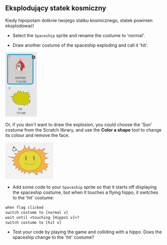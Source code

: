 ## Eksplodujący statek kosmiczny

Kiedy hipopotam dotknie twojego statku kosmicznego, statek powinien eksplodować!

+ Select the `Spaceship` sprite and rename the costume to 'normal'.

+ Draw another costume of the spaceship exploding and call it 'hit'.

![screenshot](images/invaders-spaceship-costumes.png)

Or, if you don't want to draw the explosion, you could choose the 'Sun' costume from the Scratch library, and use the **Color a shape** tool to change its colour and remove the face.

![zrzut ekranu](images/invaders-sun.png)

+ Add some code to your `Spaceship` sprite so that it starts off displaying the spaceship costume, but when it touches a flying hippo, it switches to the 'hit' costume:

```blocks
when flag clicked
switch costume to [normal v]
wait until <touching [Hippo1 v]>?
switch costume to [hit v]
```

+ Test your code by playing the game and colliding with a hippo. Does the spaceship change to the 'hit' costume?
